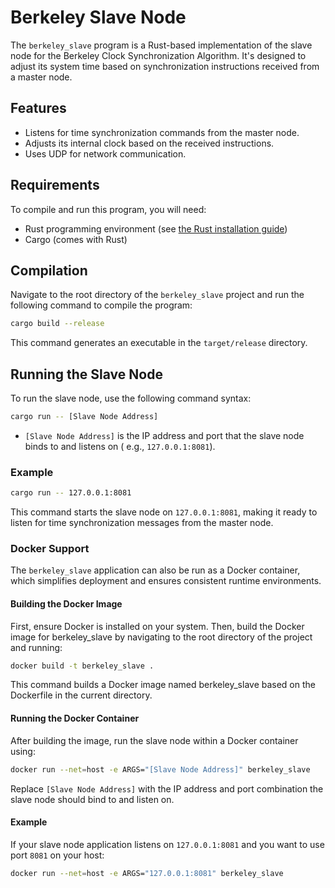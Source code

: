 # Berkeley Slave Node

The `berkeley_slave` program is a Rust-based implementation of the slave node for the Berkeley Clock Synchronization
Algorithm. It's designed to adjust its system time based on synchronization instructions received from a master node.

## Features

- Listens for time synchronization commands from the master node.
- Adjusts its internal clock based on the received instructions.
- Uses UDP for network communication.

## Requirements

To compile and run this program, you will need:

- Rust programming environment (see [the Rust installation guide](https://www.rust-lang.org/tools/install))
- Cargo (comes with Rust)

## Compilation

Navigate to the root directory of the `berkeley_slave` project and run the following command to compile the program:

```bash
cargo build --release
```

This command generates an executable in the `target/release` directory.

## Running the Slave Node

To run the slave node, use the following command syntax:

```bash
cargo run -- [Slave Node Address]
```

- `[Slave Node Address]` is the IP address and port that the slave node binds to and listens on (
  e.g., `127.0.0.1:8081`).

### Example

```bash
cargo run -- 127.0.0.1:8081
```

This command starts the slave node on `127.0.0.1:8081`, making it ready to listen for time synchronization messages from
the master node.

### Docker Support

The `berkeley_slave` application can also be run as a Docker container, which simplifies deployment and ensures
consistent runtime environments.

#### Building the Docker Image

First, ensure Docker is installed on your system. Then, build the Docker image for berkeley_slave by navigating to the
root directory of the project and running:

```bash
docker build -t berkeley_slave .
```

This command builds a Docker image named berkeley_slave based on the Dockerfile in the current directory.

#### Running the Docker Container

After building the image, run the slave node within a Docker container using:

```bash
docker run --net=host -e ARGS="[Slave Node Address]" berkeley_slave
```

Replace `[Slave Node Address]` with the IP address and
port combination the slave node should bind to and listen on.

#### Example

If your slave node application listens on `127.0.0.1:8081` and you want to use port `8081` on your host:

```bash
docker run --net=host -e ARGS="127.0.0.1:8081" berkeley_slave
```
